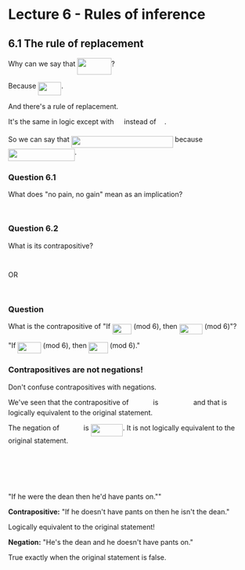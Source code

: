 # Lecture 6 - Rules of inference

## 6.1 The rule of replacement

Why can we say that <img src="https://rawgit.com/dylanpinn/MAT1830/master//lectures/tex/c8ebf9a0b5ac77166d65517cc8769a68.svg?invert_in_darkmode" align=middle width=69.58446pt height=34.47906pt/>?

Because <img src="https://rawgit.com/dylanpinn/MAT1830/master//lectures/tex/9a34f78277f5ec7ec18eda18332c581a.svg?invert_in_darkmode" align=middle width=47.292135pt height=27.775769999999994pt/>.

And there's a rule of replacement.

It's the same in logic except with <img src="https://rawgit.com/dylanpinn/MAT1830/master//lectures/tex/ebf45b23c8b2fe7cb8bf20cb8bbd565d.svg?invert_in_darkmode" align=middle width=12.785520000000004pt height=15.24665999999999pt/> instead of <img src="https://rawgit.com/dylanpinn/MAT1830/master//lectures/tex/591ff9c1652b7e605ef0190a9713c140.svg?invert_in_darkmode" align=middle width=12.785520000000004pt height=14.155350000000013pt/>.

So we can say that <img src="https://rawgit.com/dylanpinn/MAT1830/master//lectures/tex/0c095ccba52c2133caa288577f2a4c5c.svg?invert_in_darkmode" align=middle width=207.96055499999997pt height=24.65759999999998pt/> because <img src="https://rawgit.com/dylanpinn/MAT1830/master//lectures/tex/9ed82d6edf57930a3890f26e3e70686c.svg?invert_in_darkmode" align=middle width=135.71151pt height=24.65759999999998pt/>.

### Question 6.1

What does "no pain, no gain" mean as an implication?

<p align="center"><img src="https://rawgit.com/dylanpinn/MAT1830/master//lectures/tex/2f23dfd1a21a0c69f22516f566cbb89c.svg?invert_in_darkmode" align=middle width=176.25629999999998pt height=14.611871999999998pt/></p>

### Question 6.2

What is its contrapositive?

<p align="center"><img src="https://rawgit.com/dylanpinn/MAT1830/master//lectures/tex/2f159125cb2926f3568f8e505188cd6e.svg?invert_in_darkmode" align=middle width=204.567pt height=14.611871999999998pt/></p>
OR
<p align="center"><img src="https://rawgit.com/dylanpinn/MAT1830/master//lectures/tex/9433d150b9efc1d0fd2e86977522a888.svg?invert_in_darkmode" align=middle width=130.593705pt height=14.611871999999998pt/></p>

### Question

What is the contrapositive of "If <img src="https://rawgit.com/dylanpinn/MAT1830/master//lectures/tex/3a077eb46b8d44cf61127fcee5c1fd81.svg?invert_in_darkmode" align=middle width=39.53185500000001pt height=21.18732pt/> (mod 6), then <img src="https://rawgit.com/dylanpinn/MAT1830/master//lectures/tex/649317a51868ae5ea0028b46cf9f2206.svg?invert_in_darkmode" align=middle width=47.751165pt height=21.18732pt/> (mod
6)"?

"If <img src="https://rawgit.com/dylanpinn/MAT1830/master//lectures/tex/c195b4d2dcdbaaecb13ed8c83438c791.svg?invert_in_darkmode" align=middle width=47.751165pt height=22.831379999999992pt/> (mod 6), then <img src="https://rawgit.com/dylanpinn/MAT1830/master//lectures/tex/86cc7301c00ca89447534080e14ad01a.svg?invert_in_darkmode" align=middle width=39.53185500000001pt height=22.831379999999992pt/> (mod 6)."

### Contrapositives are not negations!

Don't confuse contrapositives with negations.

We've seen that the contrapositive of <img src="https://rawgit.com/dylanpinn/MAT1830/master//lectures/tex/2857c19c3ea1f88d3e6309be566b7046.svg?invert_in_darkmode" align=middle width=41.769420000000004pt height=14.155350000000013pt/> is <img src="https://rawgit.com/dylanpinn/MAT1830/master//lectures/tex/5c5ff038a240620a59cfe401033fe4f3.svg?invert_in_darkmode" align=middle width=63.687195pt height=14.155350000000013pt/> and that
is logically equivalent to the original statement.

The negation of <img src="https://rawgit.com/dylanpinn/MAT1830/master//lectures/tex/2857c19c3ea1f88d3e6309be566b7046.svg?invert_in_darkmode" align=middle width=41.769420000000004pt height=14.155350000000013pt/> is <img src="https://rawgit.com/dylanpinn/MAT1830/master//lectures/tex/e5a366c2f461424e115f2e58e245c480.svg?invert_in_darkmode" align=middle width=65.513745pt height=24.65759999999998pt/>. It is not logically equivalent to
the original statement.

<p align="center"><img src="https://rawgit.com/dylanpinn/MAT1830/master//lectures/tex/05d0809b6109565c12aacb82e453153d.svg?invert_in_darkmode" align=middle width=156.59786999999997pt height=16.438356pt/></p>
<p align="center"><img src="https://rawgit.com/dylanpinn/MAT1830/master//lectures/tex/66bf877892c106e55ba86370a5004c35.svg?invert_in_darkmode" align=middle width=84.691695pt height=12.3288pt/></p>
<p align="center"><img src="https://rawgit.com/dylanpinn/MAT1830/master//lectures/tex/a875a8bec7acc304f62df816a7792294.svg?invert_in_darkmode" align=middle width=62.77392pt height=12.3288pt/></p>

"If he were the dean then he'd have pants on.""

**Contrapositive:** "If he doesn't have pants on then he isn't the dean."

Logically equivalent to the original statement!

**Negation:** "He's the dean and he doesn't have pants on."

True exactly when the original statement is false.
